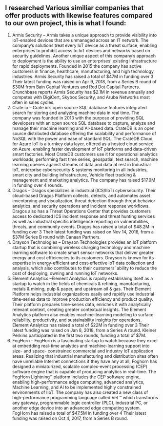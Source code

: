 ## I researched Various similiar companies that offer products with likewise features compared to our own project, this is what I found:

1.	Armis Security – Armis takes a unique approach to provide visibility into IoT-enabled devices that are unmanaged across an IT network. The company’s solutions treat every IoT device as a threat surface, enabling enterprises to prohibit access to IoT devices and networks based on security guidelines. Another unique aspect of this company’s approach to deployment is the ability to use an enterprises’ existing infrastructure for rapid deployments. Founded in 2015 the company has active customers in finance, healthcare, manufacturing, and high technology industries. Armis Security has raised a total of $47M in funding over 3 Their latest funding was raised on Apr 9, 2018, from a Series B round of $30M from Bain Capital Ventures and Red Dot Capital Partners. Crunchbase reports Armis Security has $2.1M in revenue annually and competes with DigiCert, Skybox Security, and Aruba Networks most often in sales cycles.
2.	Crate.io – Crate.io’s open source SQL database features integrated search for storing and analyzing machine data in real time. The company was founded in 2013 with the purpose of providing SQL developers with an open source SQL database to capture, analyze and manage their machine learning and AI-based data. CrateDB is an open source distributed database offering the scalability and performance of NoSQL with the power and ease of standard SQL. The CrateDB Cloud for Azure IoT is a turnkey data layer, offered as a hosted cloud service on Azure, enabling faster development of IoT platforms and data-driven smart factories. Most CrateDB customers use it for operational analytics workloads, performing fast time series, geospatial, text search, machine learning queries against streams of data and data at rest in Industrial IoT, enterprise cybersecurity & systems monitoring in all industries, smart city and building infrastructure, Vehicle fleet tracking & management and marketing analytics. The company has raised $17.9M in funding over 4 rounds.
3.	Dragos – Dragos specializes in industrial (ICS/IIoT) cybersecurity. Their cloud-based Dragos Platform collects, detects, and automates asset inventorying and visualization, threat detection through threat behavior analytics, and security operations and incident response workflows. Dragos also has a Threat Operations Center that provides customers access to dedicated ICS incident response and threat hunting services as well as industrial specific intelligence reporting on vulnerabilities, threats, and community events. Dragos has raised a total of $48.2M in funding over 3 Their latest funding was raised on Nov 14, 2018, from a $37M Series B round with Canaan Partners.
4.	Drayson Technologies – Drayson Technologies provides an IoT platform startup that is combining wireless charging technology and machine learning software to create smart sensor networks that deliver greater energy and cost efficiencies to its customers. Drayson is known for its expertise in energy-efficient and cost-effective IoT data collection and analysis, which also contributes to their customers’ ability to reduce the cost of deploying, owning and running IoT networks.
5.	Element Analytics –Element Analytics is rapidly establishing itself as a startup to watch in the fields of chemicals & refining, manufacturing, metals & mining, pulp & paper, and upstream oil & gas. Their Element Platform helps industrial organizations easily and rapidly use industrial time-series data to improve production efficiency and product quality. Their platform prepares time-series data, enriches it with analytically relevant context, creating greater contextual insights. The Element Analytics platform also enables machine-learning modeling to surface reliability, productivity, and sustainability insights for operations. Element Analytics has raised a total of $22M in funding over 3 Their latest funding was raised on Jan 8, 2018, from a Series A round. Kleiner Perkins participated in the first two rounds, funding a total of $7M.
6.	FogHorn – FogHorn is a fascinating startup to watch because they excel at embedding real-time analytics and machine-learning support into size- and space- constrained commercial and industry IoT application areas. Realizing that industrial manufacturing and distribution sites often have unreliable Internet connections if they have any at all, Foghorn has designed a miniaturized, scalable complex-event processing (CEP) software engine that is capable of producing analytics in real-time. The FogHorn Lightning™ platform includes the CEP software engine, enabling high-performance edge computing, advanced analytics, Machine Learning, and AI to be implemented highly constrained environments of IIoT. The company has also created a new class of high-performance programming language called Vel ™ which transforms any gateway, programmable logic controller (PLC), industrial PC, or another edge device into an advanced edge computing system. FogHorn has raised a total of $47.5M in funding over 4 Their latest funding was raised on Oct 4, 2017, from a Series B round. 
